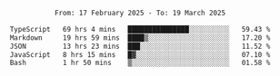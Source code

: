 <div align="center">
<p style="text-align: center;">
<!--START_SECTION:waka-->

```txt
From: 17 February 2025 - To: 19 March 2025

TypeScript   69 hrs 4 mins   ███████████████░░░░░░░░░░   59.43 %
Markdown     19 hrs 59 mins  ████▒░░░░░░░░░░░░░░░░░░░░   17.20 %
JSON         13 hrs 23 mins  ███░░░░░░░░░░░░░░░░░░░░░░   11.52 %
JavaScript   8 hrs 15 mins   █▓░░░░░░░░░░░░░░░░░░░░░░░   07.10 %
Bash         1 hr 50 mins    ▒░░░░░░░░░░░░░░░░░░░░░░░░   01.58 %
```

<!--END_SECTION:waka-->
</p>
</div>
